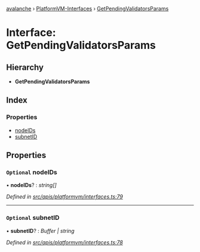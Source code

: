 [avalanche](../README.md) › [PlatformVM-Interfaces](../modules/platformvm_interfaces.md) › [GetPendingValidatorsParams](platformvm_interfaces.getpendingvalidatorsparams.md)

# Interface: GetPendingValidatorsParams

## Hierarchy

* **GetPendingValidatorsParams**

## Index

### Properties

* [nodeIDs](platformvm_interfaces.getpendingvalidatorsparams.md#optional-nodeids)
* [subnetID](platformvm_interfaces.getpendingvalidatorsparams.md#optional-subnetid)

## Properties

### `Optional` nodeIDs

• **nodeIDs**? : *string[]*

*Defined in [src/apis/platformvm/interfaces.ts:79](https://github.com/ava-labs/avalanchejs/blob/62a14d4/src/apis/platformvm/interfaces.ts#L79)*

___

### `Optional` subnetID

• **subnetID**? : *Buffer | string*

*Defined in [src/apis/platformvm/interfaces.ts:78](https://github.com/ava-labs/avalanchejs/blob/62a14d4/src/apis/platformvm/interfaces.ts#L78)*
